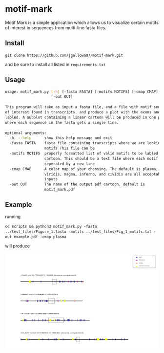 # motif-mark

Motif Mark is a simple application which allows us to visualize 
certain motifs of interest in sequences from multi-line fasta files.

## Install

`git clone https://github.com/jgallowa07/motif-mark.git`

and be sure to install all listed in `requirements.txt`

## Usage

```bash
usage: motif_mark.py [-h] [-fasta FASTA] [-motifs MOTIFS] [-cmap CMAP]
                     [-out OUT]

This program will take as input a fasta file, and a file with motif sequences
of interest found in transcripts. and produce a plot with the exons and motifs
labled. A subplot containing a linear cartoon will be produced in one pdf
where each sequence in the fasta gets a single line.

optional arguments:
  -h, --help      show this help message and exit
  -fasta FASTA    fasta file containing transcripts where we are looking for
                  motifs This file can be
  -motifs MOTIFS  properly formatted list of valid motifs to be labled on
                  cartoon. This should be a text file where each motif is
                  seperated by a new line
  -cmap CMAP      A color map of your choosing. The default is plasma, but
                  viridis, magma, inferno, and cividis are all acceptable
                  inputs
  -out OUT        The name of the output pdf cartoon, default is
                  motif_mark.pdf
```

## Example

running

`cd scripts && python3 motif_mark.py -fasta ../test_files/Figure_1.fasta -motifs ../test_files/Fig_1_motifs.txt -out example.pdf -cmap plasma`

will produce 

![alt text](./test_files/example.png)














